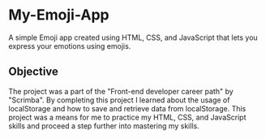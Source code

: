 # My-Emoji-App

A simple Emoji app created using HTML, CSS, and JavaScript that lets you express your emotions using emojis.

## Objective

The project was a part of the "Front-end developer career path" by "Scrimba". By completing this project I learned about the usage of localStorage and how to save and retrieve data from localStorage. This project was a means for me to practice my HTML, CSS, and JavaScript skills and proceed a step further into mastering my skills.

